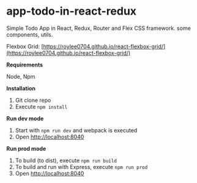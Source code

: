 # app-todo-in-react-redux
Simple Todo App in React, Redux, Router and Flex CSS framework. some components, utils.

Flexbox Grid: [https://roylee0704.github.io/react-flexbox-grid/](https://roylee0704.github.io/react-flexbox-grid/)

**Requirements**

Node, Npm

**Installation**

1. Git clone repo
2. Execute `npm install`

**Run dev mode**

1. Start with `npm run dev` and webpack is executed
2. Open [http://localhost:8040](http://localhost:8040)

**Run prod mode**
1. To build (to dist), execute `npm run build`
2. To build and run with Express, execute `npm run prod`
3. Open [http://localhost:8040](http://localhost:8040)

